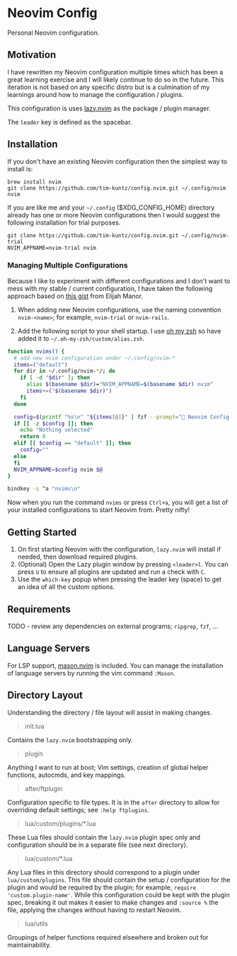# Neovim Config

Personal Neovim configuration.

## Motivation

I have rewritten my Neovim configuration multiple times which has been a great learning
exercise and I will likely continue to do so in the future. This iteration is not based
on any specific distro but is a culmination of my learnings around how to manage the
configuration / plugins.

This configuration is uses [lazy.nvim](https://github.com/folke/lazy.nvim) as the package / plugin manager.

The `leader` key is defined as the spacebar.

## Installation

If you don't have an existing Neovim configuration then the simplest way to install is:
```
brew install nvim
git clone https://github.com/tim-kuntz/config.nvim.git ~/.config/nvim
nvim
```
If you are like me and your `~/.config` ($XDG_CONFIG_HOME) directory already has one or
more Neovim configurations then I would suggest the following installation for trial
purposes.
```
git clone https://github.com/tim-kuntz/config.nvim.git ~/.config/nvim-trial
NVIM_APPNAME=nvim-trial nvim
```

### Managing Multiple Configurations

Because I like to experiment with different configurations and I don't
want to mess with my stable / current configuration, I have taken the following
approach based on [this gist](https://gist.github.com/elijahmanor/b279553c0132bfad7eae23e34ceb593b) from Elijah Manor.

1. When adding new Neovim configurations, use the naming convention `nvim-<name>`; 
for example, `nvim-trial` or `nvim-rails`.

2. Add the following script to your shell startup. I use [oh my zsh](https://ohmyz.sh/)
so have added it to `~/.oh-my-zsh/custom/alias.zsh`.
```bash
function nvims() {
  # add new nvim configuration under ~/.config/nvim-*
  items=("default")
  for dir in ~/.config/nvim-*/; do
    if [ -d "$dir" ]; then
      alias $(basename $dir)="NVIM_APPNAME=$(basename $dir) nvim"
      items+=("$(basename $dir)")
    fi
  done

  config=$(printf "%s\n" "${items[@]}" | fzf --prompt=" Neovim Config  " --height=~50% --layout=reverse --border --exit-0)
  if [[ -z $config ]]; then
    echo "Nothing selected"
    return 0
  elif [[ $config == "default" ]]; then
    config=""
  else
  fi
  NVIM_APPNAME=$config nvim $@
}

bindkey -s ^a "nvims\n"
```
Now when you run the command `nvims` or press `Ctrl+a`, you will get a list of
your installed configurations to start Neovim from. Pretty nifty!

## Getting Started

1. On first starting Neovim with the configuration, `lazy.nvim` will install if needed, then download required plugins.
2. (Optional) Open the Lazy plugin window by pressing `<leader>l`. You can press `U` to ensure all plugins are updated and run a check with `C`.
3. Use the `which-key` popup when pressing the leader key (space) to get an idea of all the custom options.

## Requirements

TODO - review any dependencies on external programs; `ripgrep`, `fzf`, ...

## Language Servers

For LSP support, [mason.nvim](https://github.com/williamboman/mason.nvim) is included. You can manage the installation of language servers
by running the vim command `:Mason`. 

## Directory Layout

Understanding the directory / file layout will assist in making changes.

> init.lua

Contains the `lazy.nvim` bootstrapping only.

> plugin

Anything I want to run at boot; Vim settings, creation of global helper functions, autocmds, and key mappings.

> after/ftplugin

Configuration specific to file types. It is in the `after` directory to allow for overriding default settings; see `:help ftplugins`.

> lua/custom/plugins/*.lua

These Lua files should contain the `lazy.nvim` plugin spec only and configuration should be in a separate file (see next directory).

> lua/custom/*.lua

Any Lua files in this directory should correspond to a plugin under `lua/custom/plugins`. This file should contain the setup / configuration for the plugin and would be required by the plugin; for example, `require 'custom.plugin-name'`. While this configuration could be kept with the plugin spec, breaking it out makes it easier to make changes and `:source %` the file, applying the changes without having to restart Neovim.

> lua/utils

Groupings of helper functions required elsewhere and broken out for maintainability.

